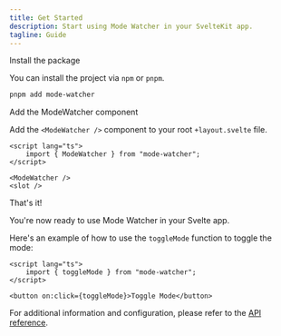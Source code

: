 ```yaml
---
title: Get Started
description: Start using Mode Watcher in your SvelteKit app.
tagline: Guide
---
```


<script>
	import { Steps, Step } from "$lib/components";
</script>

<Steps>
<Step>Install the package</Step>

You can install the project via `npm` or `pnpm`.

```bash
pnpm add mode-watcher
```

<Step>Add the ModeWatcher component</Step>

Add the `<ModeWatcher />` component to your root `+layout.svelte` file.

```svelte {2,5}#add
<script lang="ts">
	import { ModeWatcher } from "mode-watcher";
</script>

<ModeWatcher />
<slot />
```

<Step>That's it!</Step>

You're now ready to use Mode Watcher in your Svelte app.

Here's an example of how to use the `toggleMode` function to toggle the mode:

```svelte
<script lang="ts">
	import { toggleMode } from "mode-watcher";
</script>

<button on:click={toggleMode}>Toggle Mode</button>
```

For additional information and configuration, please refer to the [API reference](/docs/api-reference/mode-watcher).

</Steps>
